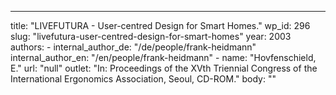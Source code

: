 ---
  title: "LIVEFUTURA - User-centred Design for Smart Homes."
  wp_id: 296
  slug: "livefutura-user-centred-design-for-smart-homes"
  year: 2003
  authors: 
    - 
      internal_author_de: "/de/people/frank-heidmann"
      internal_author_en: "/en/people/frank-heidmann"
    - 
      name: "Hovfenschield, E."
      url: "null"
  outlet: "In: Proceedings of the XVth Triennial Congress of the International Ergonomics Association, Seoul, CD-ROM."
  body: ""
